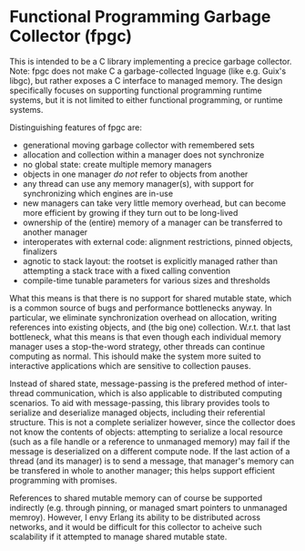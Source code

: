 # Functional Programming Garbage Collector (fpgc)

This is intended to be a C library implementing a precice garbage collector.
Note: fpgc does not make C a garbage-collected lnguage (like e.g. Guix's libgc), but rather exposes a C interface to managed memory.
The design specifically focuses on supporting functional programming runtime systems, but it is not limited to either functional programming, or runtime systems.

Distinguishing features of fpgc are:
  * generational moving garbage collector with remembered sets
  * allocation and collection within a manager does not synchronize
  * no global state: create multiple memory managers
  * objects in one manager _do not_ refer to objects from another
  * any thread can use any memory manager(s), with support for synchronizing which engines are in-use
  * new managers can take very little memory overhead, but can become more efficient by growing if they turn out to be long-lived
  * ownership of the (entire) memory of a manager can be transferred to another manager
  * interoperates with external code: alignment restrictions, pinned objects, finalizers
  * agnotic to stack layout: the rootset is explicitly managed rather than attempting a stack trace with a fixed calling convention
  * compile-time tunable parameters for various sizes and thresholds

What this means is that there is no support for shared mutable state, which is a common source of bugs and performance bottlenecks anyway.
In particular, we eliminate synchronization overhead on allocation, writing references into existing objects, and (the big one) collection.
W.r.t. that last bottleneck, what this means is that even though each individual memory manager uses a stop-the-word strategy, other threads can continue computing as normal.
This ishould make the system more suited to interactive applications which are sensitive to collection pauses.

Instead of shared state, message-passing is the prefered method of inter-thread communication, which is also applicable to distributed computing scenarios.
To aid with message-passing, this library provides tools to serialize and deserialize managed objects, including their referential structure.
This is not a complete serializer however, since the collector does not know the contents of objects: attempting to serialize a local resource (such as a file handle or a reference to unmanaged memory) may fail if the message is deserialized on a different compute node.
If the last action of a thread (and its manager) is to send a message, that manager's memory can be transfered in whole to another manager; this helps support efficient programming with promises.

References to shared mutable memory can of course be supported indirectly (e.g. through pinning, or managed smart pointers to unmanaged memroy).
However, I envy Erlang its ability to be distributed across networks, and it would be difficult for this collector to acheive such scalability if it attempted to manage shared mutable state.

